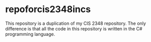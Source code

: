 # repoforcis2348incs
This repository is a duplication of my CIS 2348 repository. The only difference is that all the code in this repository is written in the C# programming language.
